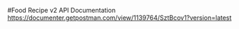#Food Recipe v2
API Documentation https://documenter.getpostman.com/view/1139764/SztBcov1?version=latest

